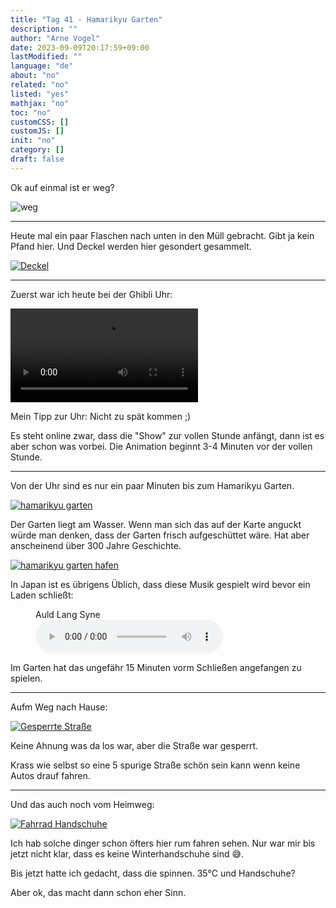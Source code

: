 ```yaml
---
title: "Tag 41 - Hamarikyu Garten"
description: ""
author: "Arne Vogel"
date: 2023-09-09T20:17:59+09:00
lastModified: ""
language: "de"
about: "no"
related: "no"
listed: "yes"
mathjax: "no"
toc: "no"
customCSS: []
customJS: []
init: "no"
category: []
draft: false
---
```


Ok auf einmal ist er weg?

![weg](weg.png)

---

Heute mal ein paar Flaschen nach unten in den Müll gebracht.
Gibt ja kein Pfand hier.
Und Deckel werden hier gesondert gesammelt.

[![Deckel](deckel-small.jpg)](deckel.jpg)

---

Zuerst war ich heute bei der Ghibli Uhr:

<video controls src="ghibli.mp4"></video>

Mein Tipp zur Uhr: Nicht zu spät kommen ;)

Es steht online zwar, dass die "Show" zur vollen Stunde anfängt, dann ist es aber schon was vorbei.
Die Animation beginnt 3-4 Minuten vor der vollen Stunde.

---

Von der Uhr sind es nur ein paar Minuten bis zum Hamarikyu Garten.

[![hamarikyu garten](garten-small.jpg)](garten.jpg)

Der Garten liegt am Wasser.
Wenn man sich das auf der Karte anguckt würde man denken, dass der Garten frisch aufgeschüttet wäre.
Hat aber anscheinend über 300 Jahre Geschichte.

[![hamarikyu garten hafen](hafen-small.jpg)](hafen.jpg)

In Japan ist es übrigens Üblich, dass diese Musik gespielt wird bevor ein Laden schließt:

<figure>
  <figcaption>Auld Lang Syne</figcaption>
  <audio controls src="aude-lang-syne.mp3">
    <a href="aude-lang-syne.mp3"> Download audio </a>
  </audio>
</figure>

Im Garten hat das ungefähr 15 Minuten vorm Schließen angefangen zu spielen.

---

Aufm Weg nach Hause:

[![Gesperrte Straße](straße-small.jpg)](straße.jpg)

Keine Ahnung was da los war, aber die Straße war gesperrt.

Krass wie selbst so eine 5 spurige Straße schön sein kann wenn keine Autos drauf fahren.

---

Und das auch noch vom Heimweg:

[![Fahrrad Handschuhe](handschuhe-small.jpg)](handschuhe.jpg)

Ich hab solche dinger schon öfters hier rum fahren sehen.
Nur war mir bis jetzt nicht klar, dass es keine Winterhandschuhe sind 😅.

Bis jetzt hatte ich gedacht, dass die spinnen.
35°C und Handschuhe?

Aber ok, das macht dann schon eher Sinn.
